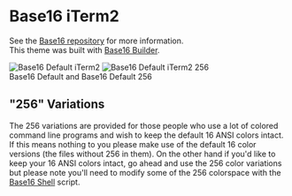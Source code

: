 # Base16 iTerm2
See the [Base16 repository](https://github.com/chriskempson/base16) for more information.  
This theme was built with [Base16 Builder](https://github.com/chriskempson/base16-builder).

![Base16 Default iTerm2](https://raw.github.com/chriskempson/base16-iterm2/master/base16-iterm2.png)
![Base16 Default iTerm2 256](https://raw.github.com/chriskempson/base16-iterm2/master/base16-iterm2-256.png)  
Base16 Default and Base16 Default 256

## "256" Variations
The 256 variations are provided for those people who use a lot of colored command line programs and wish to keep the default 16 ANSI colors intact. If this means nothing to you please make use of the default 16 color versions (the files without 256 in them). On the other hand if you'd like to keep your 16 ANSI colors intact, go ahead and use the 256 color variations but please note you'll need to modify some of the 256 colorspace with the [Base16 Shell](https://github.com/chriskempson/base16-shell) script.